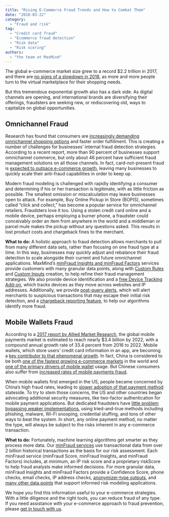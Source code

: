 ```yaml
---
title: "Rising E-Commerce Fraud Trends and How to Combat Them"
date: "2018-03-22"
category:
  - "Fraud and risk"
tag:
  - "Credit card fraud"
  - "Ecommerce fraud detection"
  - "Risk data"
  - "Risk scoring"
authors:
  - "the team at MaxMind"
---
```


The global e-commerce market size grew to a record $2.2 trillion in 2017, and
there are
[no signs of a slowdown in 2018](https://www.researchandmarkets.com/research/hvj5vs/global_ecommerce?w=12),
as more and more people turn to the virtual marketplace for their shopping
needs.

But this tremendous exponential growth also has a dark side. As digital channels
are opening, and international brands are diversifying their offerings,
fraudsters are seeking new, or rediscovering old, ways to capitalize on global
opportunities.

## Omnichannel Fraud

Research has found that consumers are
[increasingly demanding omnichannel shopping options](https://hbr.org/2017/01/a-study-of-46000-shoppers-shows-that-omnichannel-retailing-works)
and faster order fulfillment. This is creating a number of challenges for
businesses’ internal fraud detection strategies. According to a recent report,
more than 90 percent of businesses support omnichannel commerce, but only about
46 percent have sufficient fraud management solutions on all those channels. In
fact, card-not-present fraud is
[expected to outpace e-commerce growth](https://www.thepaypers.com/interviews/fraud-solutions-for-order-reviews-are-of-seminal-importance-for-ecommerce/771568-38),
leaving many businesses to quickly scale their anti-fraud capabilities in order
to keep up.

Modern fraud modeling is challenged with rapidly identifying a consumer and
determining if his or her transaction is legitimate, with as little friction as
possible. The smallest omission or miscalculation may leave businesses open to
attack. For example, Buy Online Pickup in Store (BOPIS), sometimes called “click
and collect,” has become a popular service for omnichannel retailers. Fraudsters
love it too. Using a stolen credit card online and a mobile device, perhaps
employing a burner phone, a fraudster could conceivably order an item from
anywhere in the world and a middleman or parcel mule makes the pickup without
any questions asked. This results in lost product costs and chargeback fines to
the merchant.

**What to do:** A holistic approach to fraud detection allows merchants to pull
from many different data sets, rather than focusing on one fraud type at a time.
In this way, businesses may quickly adjust and rebalance their fraud detection
to scale alongside their current and future omnichannel applications. MaxMind’s
[minFraud Insights and minFraud Factors](https://www.maxmind.com/en/minfraud-services)
services provide customers with many granular data points, along with
[Custom Rules](https://www.maxmind.com/en/minfraud-custom-rules) and
[Custom Inputs](https://www.maxmind.com/en/minfraud-custom-inputs) creation, to
help refine their fraud management strategies. We also provide device
identification and a
[free Device Tracking Add-on](https://dev.maxmind.com/minfraud/device/), which
tracks devices as they move across websites and IP addresses. Additionally, we
provide
[post-query alerts](https://www.maxmind.com/en/minfraud-getting-started), which
will alert merchants to suspicious transactions that may escape their initial
risk detection, and a
[chargeback reporting feature](https://dev.maxmind.com/minfraud/chargeback/), to
help our algorithms identify more fraud.

## Mobile Wallets Fraud

According to a
[2017 report by Allied Market Research](https://www.alliedmarketresearch.com/mobile-payments-market),
the global mobile payments market is estimated to reach nearly $3.4 billion by
2022, with a compound annual growth rate of 33.4 percent from 2016 to 2022.
Mobile wallets, which store users’ credit card information in an app, are
becoming a
[key contributor to that phenomenal growth](https://www.businessinsider.com/mastercard-study-shows-mobile-wallets-are-growing-2017-3).
In fact, China is considered to be both
[one of the fastest growing e-commerce markets](https://www.paymentscardsandmobile.com/fastest-growing-e-commerce-markets/)
in the world and
[one of the primary drivers of mobile wallet](https://tender-retail.acceo.com/blog/chinese-tourists-are-adopting-mobile-payments-for-shopping-abroad-2/)
usage. But Chinese consumers also suffer from
[increased rates of mobile payments fraud](https://paymentweek.com/2018-1-22-unionpay-mobile-payment-fraud-rise-china/).

When mobile wallets first emerged in the US, people became concerned by China’s
high fraud rates, leading to
[slower adoption of that payment method](https://www.cardtrak.com/data/97380/consumers-love-mobile-wallets-fraud-fear-powerful-inhibitor)
stateside. To try to stem those concerns, the US and other countries began
advocating additional security measures, like two-factor authentication for
mobile payment applications. But dedicated fraudsters have
[little problem bypassing weaker implementations](https://shahmeeramir.com/4-methods-to-bypass-two-factor-authentication-2b0075d9eb5f),
using tried-and-true methods including phishing, malware, Wi-Fi snooping,
credential stuffing, and tons of other ways to beat the system. In short, any
online payment method, no matter the type, will always be subject to the risks
inherent in any e-commerce transaction.

**What to do:** Fortunately, machine learning algorithms get smarter as they
process more data. Our
[minFraud services](https://www.maxmind.com/en/minfraud-services) use
transactional data from over 2 billion historical transactions as the basis for
our risk assessment. Each minFraud service (minFraud Score, minFraud Insights,
and minFraud Factors) includes, at minimum, an IP risk score and a proprietary
riskScore to help fraud analysts make informed decisions. For more granular
data, minFraud Insights and minFraud Factors provide a Confidence Score, phone
checks, email checks, IP address checks,
[anonymizer-type outputs](https://dev.maxmind.com/minfraud/release-notes/), and
[many other data points](https://www.maxmind.com/en/minfraud-service-comparison)
that support informed risk modeling applications.

We hope you find this information useful to your e-commerce strategies. With a
little diligence and the right tools, you can reduce fraud of any type. If you
need assistance with your e-commerce approach to fraud prevention, please
[get in touch with us](https://www.maxmind.com/en/company/contact-us).
